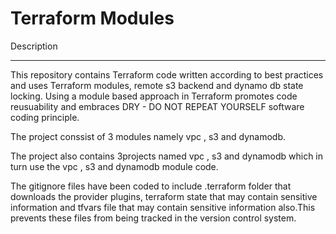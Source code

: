 # Terraform Modules

Description
************

This repository contains Terraform code written according to best practices and uses Terraform modules, remote s3 backend and dynamo db state locking. Using a module based approach in Terraform promotes code reusuability and embraces DRY - DO NOT REPEAT YOURSELF software coding principle.

The project conssist of 3 modules namely vpc , s3 and dynamodb.

The project also contains 3projects named vpc , s3 and dynamodb which in turn use the vpc ,  s3 and dynamodb module code.

The gitignore files have been coded to include .terraform folder that downloads the provider plugins, terraform state that may contain sensitive information and tfvars file that may contain sensitive information also.This prevents these files from being tracked in the version control system.


